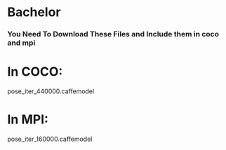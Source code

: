 # Bachelor
### You Need To Download These Files and Include them in coco and mpi 
# In COCO: 
pose_iter_440000.caffemodel
# In MPI:
pose_iter_160000.caffemodel